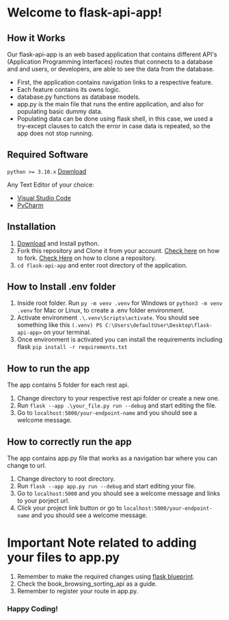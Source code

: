 # Welcome to flask-api-app!

## 	How it Works
Our flask-api-app is an web based application that contains different API's (Application Programming Interfaces) routes that connects to a database and and users, or developers, are able to see the data from the database.

- First, the application contains navigation links to a respective feature.
- Each feature contains its owns logic.
- database.py functions as database models.
- app.py is the main file that runs the entire application, and also for populating basic dummy data.
- Populating data can be done using flask shell, in this case, we used a try-except clauses to catch the error in case data is repeated, so the app does not stop running.

## 	Required Software
`python >= 3.10.x` [Download](https://www.python.org/downloads/)

Any Text Editor of your choice:
 - [Visual Studio Code](https://code.visualstudio.com/download)
 - [PyCharm](https://www.jetbrains.com/pycharm/download/#section=windows)

 
## Installation

 1. [Download](https://www.python.org/downloads/) and Install python. 
 2. Fork this repository and Clone it from your account. [Check here](https://docs.github.com/en/get-started/quickstart/fork-a-repo) on how to fork. [Check Here](https://docs.github.com/en/repositories/creating-and-managing-repositories/cloning-a-repository) on how to clone a repository.
 3. `cd flask-api-app` and enter root directory of the application.

## How to Install .env folder

 1. Inside root folder. Run `py -m venv .venv` for Windows or `python3 -m venv .venv` for Mac or Linux, to create a .env folder environment.
 2. Activate environment `.\.venv\Scripts\activate`. You should see something like this 
`(.venv) PS C:\Users\defaultUser\Desktop\flask-api-app>` on your terminal.
 3. Once environment is activated you can install the requirements including flask `pip install -r requirements.txt`

## How to run the app
The app contains 5 folder for each rest api.

 1. Change directory to your respective rest api folder or create a new one.
 2. Run `flask --app .\your_file.py run --debug` and start editing the file.
 3. Go to `localhost:5000/your-endpoint-name` and you should see a welcome message.


## How to correctly run the app
The app contains app.py file that works as a navigation bar where you can change to url.

 1. Change directory to root directory.
 2. Run `flask --app app.py run --debug` and start editing your file.
 3. Go to `localhost:5000` and you should see a welcome message and links to your porject url.
 4. Click your project link button or go to `localhost:5000/your-endpoint-name` and you should see a welcome message.


# Important Note related to adding your files to app.py
1. Remember to make the required changes using [flask blueprint](https://flask.palletsprojects.com/en/2.2.x/blueprints/).
2. Check the book_browsing_sorting_api as a guide.
3. Remember to register your route in app.py.


### Happy Coding!
